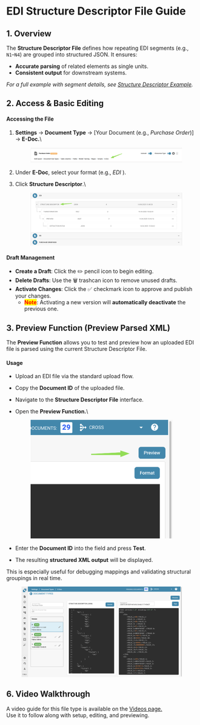 # EDI Structure Descriptor File Guide

## **1. Overview**

The **Structure Descriptor File** defines how repeating EDI segments (e.g., `N1`–`N4`) are grouped into structured JSON. It ensures:

* **Accurate parsing** of related elements as single units.
* &#x20;**Consistent output** for downstream systems.

&#x20;_For a full example with segment details, see_ [_Structure Descriptor Example_](edi-structure-descriptor.md)_._

## **2. Access & Basic Editing**

#### **Accessing the File**

1.  **Settings** → **Document Type** → \[Your Document (e.g., _Purchase Order_)]  → **E-Doc.**\


    <figure><img src="../../../../../../../.gitbook/assets/image (3) (1).png" alt=""><figcaption></figcaption></figure>
2. Under **E-Doc**, select your format (e.g., _EDI_ ).
3.  Click **Structure Descriptor**.\


    <figure><img src="../../../../../../../.gitbook/assets/image (6).png" alt=""><figcaption></figcaption></figure>

#### **Draft Management**

* **Create a Draft**: Click the ✏️ pencil icon to begin editing.
* **Delete Drafts**: Use the 🗑️ trashcan icon to remove unused drafts.
* **Activate Changes**: Click the ✅ checkmark icon to approve and publish your changes.
  * <mark style="color:red;">**Note**</mark>: Activating a new version will **automatically deactivate** the previous one.

## 3. Preview Function (Preview Parsed XML)

The **Preview Function** allows you to test and preview how an uploaded EDI file is parsed using the current Structure Descriptor File.

#### Usage

* Upload an EDI file via the standard upload flow.
* Copy the **Document ID** of the uploaded file.
* Navigate to the **Structure Descriptor File** interface.
*   Open the **Preview Function.**\


    <div align="left"><figure><img src="../../../../../../../.gitbook/assets/image (7).png" alt="" width="375"><figcaption></figcaption></figure></div>
* Enter the **Document ID** into the field and press **Test**.
* The resulting **structured XML output** will be displayed.

This is especially useful for debugging mappings and validating structural groupings in real time.

<figure><img src="../../../../../../../.gitbook/assets/image (3).png" alt=""><figcaption></figcaption></figure>

## 6. Video Walkthrough

A video guide for this file type is available on the  [Videos page.](../edi-videos.md)\
Use it to follow along with setup, editing, and previewing.
